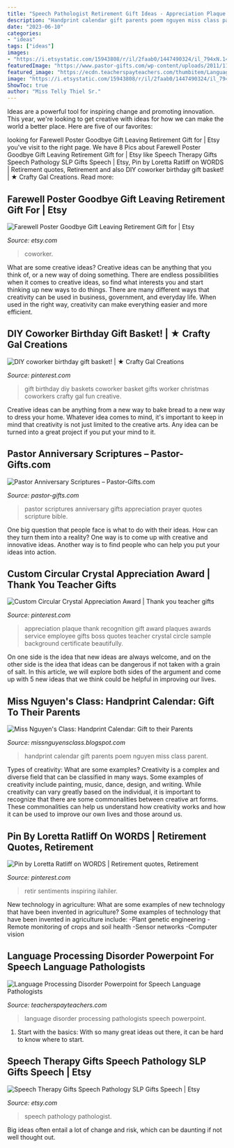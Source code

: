 ```yaml
---
title: "Speech Pathologist Retirement Gift Ideas - Appreciation Plaque Thank Recognition Gift Award Plaques Awards Service Employee Gifts Boss Quotes Teacher Crystal Circle Sample Background Certificate Beautifully"
description: "Handprint calendar gift parents poem nguyen miss class parent"
date: "2023-06-10"
categories:
- "ideas"
tags: ["ideas"]
images:
- "https://i.etsystatic.com/15943808/r/il/2faab0/1447490324/il_794xN.1447490324_q99j.jpg"
featuredImage: "https://www.pastor-gifts.com/wp-content/uploads/2011/11/pastor-anniversary-scriptures-600x315.jpg"
featured_image: "https://ecdn.teacherspayteachers.com/thumbitem/Language-Processing-Disorder-Powerpoint-for-Speech-Language-Pathologists-1453432093/original-530788-2.jpg"
image: "https://i.etsystatic.com/15943808/r/il/2faab0/1447490324/il_794xN.1447490324_q99j.jpg"
ShowToc: true
author: "Miss Telly Thiel Sr."
---
```



Ideas are a powerful tool for inspiring change and promoting innovation. This year, we're looking to get creative with ideas for how we can make the world a better place. Here are five of our favorites: 

	

		
looking for Farewell Poster Goodbye Gift Leaving Retirement Gift for | Etsy you've visit to the right page. We have 8 Pics about Farewell Poster Goodbye Gift Leaving Retirement Gift for | Etsy like Speech Therapy Gifts Speech Pathology SLP Gifts Speech | Etsy, Pin by Loretta Ratliff on WORDS | Retirement quotes, Retirement and also DIY coworker birthday gift basket! | ★ Crafty Gal Creations. Read more:
		
    
## Farewell Poster Goodbye Gift Leaving Retirement Gift For | Etsy

<img loading=lazy src="https://i.etsystatic.com/11478838/r/il/aba32c/2182698939/il_794xN.2182698939_8bw0.jpg" onerror="this.onerror=null;this.src='https://tse2.mm.bing.net/th?id=OIP.NJp9Vz2uS2O13gZ2CdEBhwHaIN&amp;pid=15.1';" alt="Farewell Poster Goodbye Gift Leaving Retirement Gift for | Etsy">

_Source: etsy.com_

>coworker. 

	

What are some creative ideas?
Creative ideas can be anything that you think of, or a new way of doing something. There are endless possibilities when it comes to creative ideas, so find what interests you and start thinking up new ways to do things. There are many different ways that creativity can be used in business, government, and everyday life. When used in the right way, creativity can make everything easier and more efficient.

    
## DIY Coworker Birthday Gift Basket! | ★ Crafty Gal Creations

<img loading=lazy src="https://s-media-cache-ak0.pinimg.com/564x/d5/76/9c/d5769c741f1c8a39c3171eb7ed4321a6.jpg" onerror="this.onerror=null;this.src='https://tse1.mm.bing.net/th?id=OIP.CbPfaJa3n-Luc5QmCY1IxQHaJ4&amp;pid=15.1';" alt="DIY coworker birthday gift basket! | ★ Crafty Gal Creations">

_Source: pinterest.com_

>gift birthday diy baskets coworker basket gifts worker christmas coworkers crafty gal fun creative. 

	

Creative ideas can be anything from a new way to bake bread to a new way to dress your home. Whatever idea comes to mind, it's important to keep in mind that creativity is not just limited to the creative arts. Any idea can be turned into a great project if you put your mind to it.

    
## Pastor Anniversary Scriptures – Pastor-Gifts.com

<img loading=lazy src="https://www.pastor-gifts.com/wp-content/uploads/2011/11/pastor-anniversary-scriptures-600x315.jpg" onerror="this.onerror=null;this.src='https://tse1.mm.bing.net/th?id=OIP.UBcR-YmURar19GP5Kuev9AHaD4&amp;pid=15.1';" alt="Pastor Anniversary Scriptures – Pastor-Gifts.com">

_Source: pastor-gifts.com_

>pastor scriptures anniversary gifts appreciation prayer quotes scripture bible. 

	

One big question that people face is what to do with their ideas. How can they turn them into a reality? One way is to come up with creative and innovative ideas. Another way is to find people who can help you put your ideas into action.

    
## Custom Circular Crystal Appreciation Award | Thank You Teacher Gifts

<img loading=lazy src="https://i.pinimg.com/originals/78/25/4f/78254f8403eba594d61b3cabf62ec174.jpg" onerror="this.onerror=null;this.src='https://tse3.mm.bing.net/th?id=OIP.4hmsPwREcQR6iCqfuRExTAHaKA&amp;pid=15.1';" alt="Custom Circular Crystal Appreciation Award | Thank you teacher gifts">

_Source: pinterest.com_

>appreciation plaque thank recognition gift award plaques awards service employee gifts boss quotes teacher crystal circle sample background certificate beautifully. 

	

On one side is the idea that new ideas are always welcome, and on the other side is the idea that ideas can be dangerous if not taken with a grain of salt. In this article, we will explore both sides of the argument and come up with 5 new ideas that we think could be helpful in improving our lives.

    
## Miss Nguyen&#039;s Class: Handprint Calendar: Gift To Their Parents

<img loading=lazy src="http://3.bp.blogspot.com/-rvCzyS8uB38/TubI5DzIDLI/AAAAAAAAAKI/IkkMhHTOk0A/s1600/photo-1.JPG" onerror="this.onerror=null;this.src='https://tse1.mm.bing.net/th?id=OIP.WUgsCqPKtg8sIxwUk0oejAHaJ6&amp;pid=15.1';" alt="Miss Nguyen&#039;s Class: Handprint Calendar: Gift to their Parents">

_Source: missnguyensclass.blogspot.com_

>handprint calendar gift parents poem nguyen miss class parent. 

	

Types of creativity: What are some examples?
Creativity is a complex and diverse field that can be classified in many ways. Some examples of creativity include painting, music, dance, design, and writing. While creativity can vary greatly based on the individual, it is important to recognize that there are some commonalities between creative art forms. These commonalities can help us understand how creativity works and how it can be used to improve our own lives and those around us.

    
## Pin By Loretta Ratliff On WORDS | Retirement Quotes, Retirement

<img loading=lazy src="https://i.pinimg.com/originals/7b/ce/2f/7bce2f65914048a4e35f64cc27427757.jpg" onerror="this.onerror=null;this.src='https://tse1.mm.bing.net/th?id=OIP.QRO7mWgGY07nI6b7GI8BaAHaHa&amp;pid=15.1';" alt="Pin by Loretta Ratliff on WORDS | Retirement quotes, Retirement">

_Source: pinterest.com_

>retir sentiments inspiring ilahiler. 

	

New technology in agriculture: What are some examples of new technology that have been invented in agriculture?
Some examples of technology that have been invented in agriculture include:
-Plant genetic engineering
-Remote monitoring of crops and soil health 
-Sensor networks 
-Computer vision

    
## Language Processing Disorder Powerpoint For Speech Language Pathologists

<img loading=lazy src="https://ecdn.teacherspayteachers.com/thumbitem/Language-Processing-Disorder-Powerpoint-for-Speech-Language-Pathologists-1453432093/original-530788-2.jpg" onerror="this.onerror=null;this.src='https://tse4.mm.bing.net/th?id=OIP.i2Pgxl1hNyBgN2JqW19SfgAAAA&amp;pid=15.1';" alt="Language Processing Disorder Powerpoint for Speech Language Pathologists">

_Source: teacherspayteachers.com_

>language disorder processing pathologists speech powerpoint. 

	

1. Start with the basics: With so many great ideas out there, it can be hard to know where to start.

    
## Speech Therapy Gifts Speech Pathology SLP Gifts Speech | Etsy

<img loading=lazy src="https://i.etsystatic.com/15943808/r/il/2faab0/1447490324/il_794xN.1447490324_q99j.jpg" onerror="this.onerror=null;this.src='https://tse2.mm.bing.net/th?id=OIP.fdq6yYciyGZS0-UOmqjauAHaHa&amp;pid=15.1';" alt="Speech Therapy Gifts Speech Pathology SLP Gifts Speech | Etsy">

_Source: etsy.com_

>speech pathology pathologist. 

	

Big ideas often entail a lot of change and risk, which can be daunting if not well thought out.


